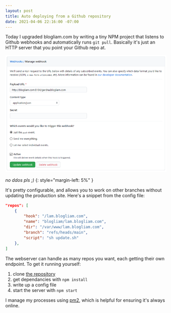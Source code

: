 ```yaml
---
layout: post
title: Auto deploying from a Github repository
date: 2021-04-06 22:16:00 -07:00
---
```


Today I upgraded blogliam.com by writing a tiny NPM project that listens to Github webhooks and automatically runs `git pull`. Basically it's just an HTTP server that you point your Github repo at.

![webhook config](/assets/img/2021-04-06-auto-deploy/webhooks.png)

_no ddos pls ;)_
{: style="margin-left: 5%" }

It's pretty configurable, and allows you to work on other branches without updating the production site. Here's a snippet from the config file:

```json
"repos": [
    {
        "hook": "/lam.blogliam.com",
        "name": "blogliam/lam.blogliam.com",
        "dir": "/var/www/lam.blogliam.com",
        "branch": "refs/heads/main",
        "script": "sh update.sh"
    },
]
```

The webserver can handle as many repos you want, each getting their own endpoint. To get it running yourself:

1. clone [the repository](https://github.com/wg4568/github-auto-deploy)
2. get dependancies with `npm install`
3. write up a config file
4. start the server with `npm start`

I manage my processes using [pm2](https://pm2.keymetrics.io/), which is helpful for ensuring it's always online.
